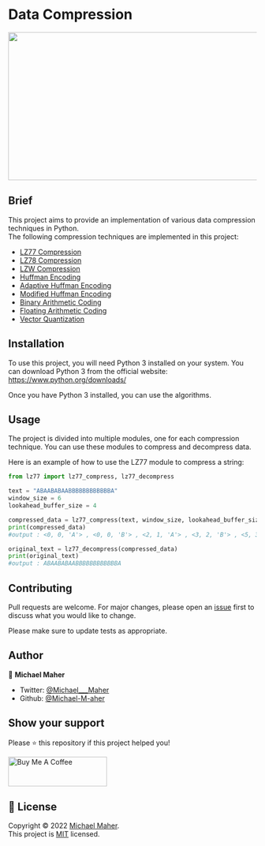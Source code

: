 # Data Compression

<img src="https://pbblogassets.s3.amazonaws.com/uploads/2018/09/20105751/data-compression.jpg" width="800" height="300">

## Brief

This project aims to provide an implementation of various data compression techniques in Python.<br>
The following compression techniques are implemented in this project:

- [LZ77 Compression](https://github.com/Michael-M-aher/Data-Compression/blob/main/LZ77%20Compression)
- [LZ78 Compression](https://github.com/Michael-M-aher/Data-Compression/blob/main/LZ78%20Compression)
- [LZW Compression](https://github.com/Michael-M-aher/Data-Compression/blob/main/LZW%20Compression)
- [Huffman Encoding](https://github.com/Michael-M-aher/Data-Compression/blob/main/Huffman%20Encoding)
- [Adaptive Huffman Encoding](https://github.com/Michael-M-aher/Data-Compression/blob/main/Adaptive%20Huffman%20Encoding)
- [Modified Huffman Encoding](https://github.com/Michael-M-aher/Data-Compression/blob/main/Modified%20Huffman%20Encoding)
- [Binary Arithmetic Coding](https://github.com/Michael-M-aher/Data-Compression/blob/main/Binary%20Arithmetic%20Coding)
- [Floating Arithmetic Coding](https://github.com/Michael-M-aher/Data-Compression/blob/main/Floating%20Arithmetic%20Coding)
- [Vector Quantization](https://github.com/Michael-M-aher/Data-Compression/blob/main/Vector%20Quantization)

## Installation

To use this project, you will need Python 3 installed on your system. You can download Python 3 from the official website: https://www.python.org/downloads/

Once you have Python 3 installed, you can use the algorithms.

## Usage

The project is divided into multiple modules, one for each compression technique. You can use these modules to compress and decompress data.

Here is an example of how to use the LZ77 module to compress a string:
```python
from lz77 import lz77_compress, lz77_decompress

text = "ABAABABAABBBBBBBBBBBBA"
window_size = 6
lookahead_buffer_size = 4

compressed_data = lz77_compress(text, window_size, lookahead_buffer_size)
print(compressed_data)
#output : <0, 0, 'A'> , <0, 0, 'B'> , <2, 1, 'A'> , <3, 2, 'B'> , <5, 3, 'B'> , <2, 2, 'B'> , <4, 4, 'B'> , <2, 2, 'A'>

original_text = lz77_decompress(compressed_data)
print(original_text)
#output : ABAABABAABBBBBBBBBBBBA
```
 

## Contributing
Pull requests are welcome. For major changes, please open an [issue](https://github.com/Michael-M-aher/Data-Compression/issues) first to discuss what you would like to change.

Please make sure to update tests as appropriate.


## Author

👤 **Michael Maher**

- Twitter: [@Michael___Maher](https://twitter.com/Michael___Maher)
- Github: [@Michael-M-aher](https://github.com/Michael-M-aher)

## Show your support

Please ⭐️ this repository if this project helped you!

<a href="https://www.buymeacoffee.com/michael.maher" target="_blank"><img src="https://cdn.buymeacoffee.com/buttons/v2/default-yellow.png" alt="Buy Me A Coffee" height="60px" width="200" ></a>

## 📝 License

Copyright © 2022 [Michael Maher](https://github.com/Michael-M-aher).<br />
This project is [MIT](https://github.com/Michael-M-aher/Data-Compression/blob/main/LICENSE) licensed.
